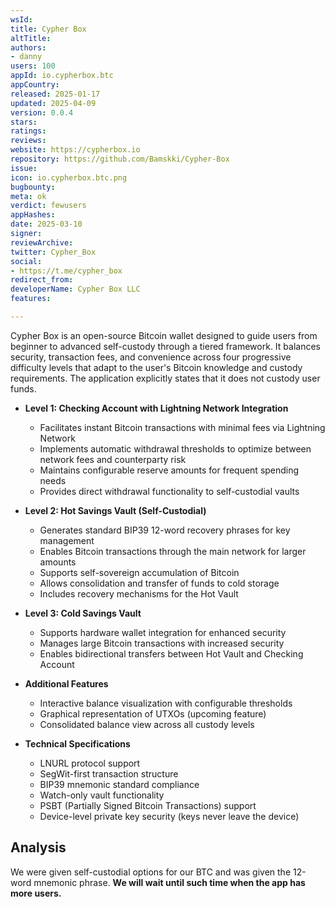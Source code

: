 ```yaml
---
wsId: 
title: Cypher Box
altTitle: 
authors:
- danny
users: 100
appId: io.cypherbox.btc
appCountry: 
released: 2025-01-17
updated: 2025-04-09
version: 0.0.4
stars: 
ratings: 
reviews: 
website: https://cypherbox.io
repository: https://github.com/Bamskki/Cypher-Box
issue: 
icon: io.cypherbox.btc.png
bugbounty: 
meta: ok
verdict: fewusers
appHashes: 
date: 2025-03-10
signer: 
reviewArchive: 
twitter: Cypher_Box
social:
- https://t.me/cypher_box
redirect_from: 
developerName: Cypher Box LLC
features: 

---
```


Cypher Box is an open-source Bitcoin wallet designed to guide users from beginner to advanced self-custody through a tiered framework. It balances security, transaction fees, and convenience across four progressive difficulty levels that adapt to the user's Bitcoin knowledge and custody requirements. The application explicitly states that it does not custody user funds.

* **Level 1: Checking Account with Lightning Network Integration**
  * Facilitates instant Bitcoin transactions with minimal fees via Lightning Network
  * Implements automatic withdrawal thresholds to optimize between network fees and counterparty risk
  * Maintains configurable reserve amounts for frequent spending needs
  * Provides direct withdrawal functionality to self-custodial vaults

* **Level 2: Hot Savings Vault (Self-Custodial)**
  * Generates standard BIP39 12-word recovery phrases for key management
  * Enables Bitcoin transactions through the main network for larger amounts
  * Supports self-sovereign accumulation of Bitcoin
  * Allows consolidation and transfer of funds to cold storage
  * Includes recovery mechanisms for the Hot Vault

* **Level 3: Cold Savings Vault**
  * Supports hardware wallet integration for enhanced security
  * Manages large Bitcoin transactions with increased security
  * Enables bidirectional transfers between Hot Vault and Checking Account

* **Additional Features**
  * Interactive balance visualization with configurable thresholds
  * Graphical representation of UTXOs (upcoming feature)
  * Consolidated balance view across all custody levels

* **Technical Specifications**
  * LNURL protocol support
  * SegWit-first transaction structure
  * BIP39 mnemonic standard compliance
  * Watch-only vault functionality
  * PSBT (Partially Signed Bitcoin Transactions) support
  * Device-level private key security (keys never leave the device)

## Analysis

We were given self-custodial options for our BTC and was given the 12-word mnemonic phrase. **We will wait until such time when the app has more users.** 